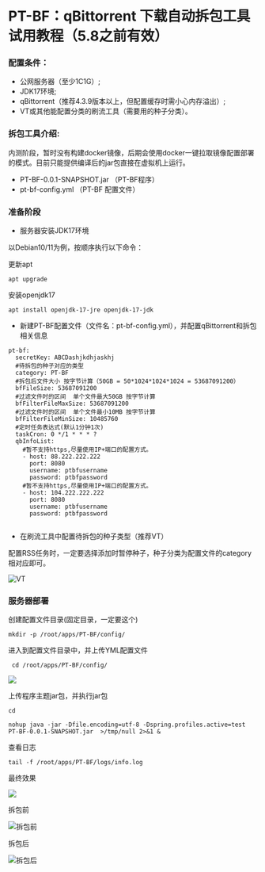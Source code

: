 # PT-BF：qBittorrent 下载自动拆包工具试用教程（5.8之前有效）

### 配置条件：

- 公网服务器（至少1C1G）;
- JDK17环境;
- qBittorrent（推荐4.3.9版本以上，但配置缓存时需小心内存溢出）;
- VT或其他能配置分类的刷流工具（需要用的种子分类）。



### 拆包工具介绍:

内测阶段，暂时没有构建docker镜像，后期会使用docker一键拉取镜像配置部署的模式。目前只能提供编译后的jar包直接在虚拟机上运行。

- PT-BF-0.0.1-SNAPSHOT.jar （PT-BF程序）
- pt-bf-config.yml  （PT-BF 配置文件）



### 准备阶段

- 服务器安装JDK17环境

以Debian10/11为例，按顺序执行以下命令：

更新apt

`apt upgrade`

安装openjdk17

`apt install openjdk-17-jre openjdk-17-jdk`

- 新建PT-BF配置文件（文件名：pt-bf-config.yml），并配置qBittorrent和拆包相关信息

```
pt-bf:
  secretKey: ABCDashjkdhjaskhj
  #待拆包的种子对应的类型
  category: PT-BF
  #拆包后文件大小 按字节计算（50GB = 50*1024*1024*1024 = 53687091200）
  bfFileSize: 53687091200
  #过滤文件时的区间  单个文件最大50GB 按字节计算
  bfFilterFileMaxSize: 53687091200
  #过滤文件时的区间  单个文件最小10MB 按字节计算
  bfFilterFileMinSize: 10485760
  #定时任务表达式(默认1分钟1次)
  taskCron: 0 */1 * * * ?
  qbInfoList:
    #暂不支持https,尽量使用IP+端口的配置方式。
    - host: 88.222.222.222
      port: 8080
      username: ptbfusername
      password: ptbfpassword
    #暂不支持https,尽量使用IP+端口的配置方式。
    - host: 104.222.222.222
      port: 8080
      username: ptbfusername
      password: ptbfpassword
  
```

- 在刷流工具中配置待拆包的种子类型（推荐VT）

配置RSS任务时，一定要选择添加时暂停种子，种子分类为配置文件的category相对应即可。

![VT](https://lijieyao-blog.oss-cn-shenzhen.aliyuncs.com/image-20230430141706179.png)

### 服务器部署

创建配置文件目录(固定目录，一定要这个)

`mkdir -p /root/apps/PT-BF/config/`

进入到配置文件目录中，并上传YML配置文件

` cd /root/apps/PT-BF/config/`

![](https://lijieyao-blog.oss-cn-shenzhen.aliyuncs.com/image-20230430142119873.png)

上传程序主题jar包，并执行jar包

`cd`

`nohup java -jar -Dfile.encoding=utf-8 -Dspring.profiles.active=test PT-BF-0.0.1-SNAPSHOT.jar  >/tmp/null 2>&1 &`

查看日志

`tail -f /root/apps/PT-BF/logs/info.log`

最终效果

![](https://lijieyao-blog.oss-cn-shenzhen.aliyuncs.com/image-20230430142332519.png)

拆包前

![拆包前](https://lijieyao-blog.oss-cn-shenzhen.aliyuncs.com/96790d71de15963dc09938870d5e90f.png)

拆包后

![拆包后](https://lijieyao-blog.oss-cn-shenzhen.aliyuncs.com/af23ea4ca2e224a868b6b95a52113b9.png)
